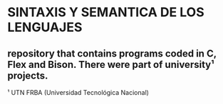 # SINTAXIS Y SEMANTICA DE LOS LENGUAJES

## repository that contains programs coded in C, Flex and Bison. There were part of university¹ projects.

¹ UTN FRBA (Universidad Tecnológica Nacional)
